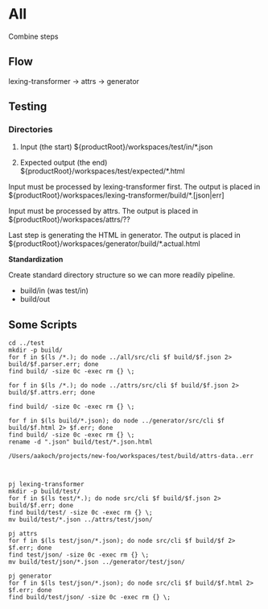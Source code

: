 # All

Combine steps

## Flow
lexing-transformer -> attrs -> generator

## Testing

### Directories

1. Input (the start)
${productRoot}/workspaces/test/in/*.json

1. Expected output (the end)
${productRoot}/workspaces/test/expected/*.html

Input must be processed by lexing-transformer first. The output is placed in ${productRoot}/workspaces/lexing-transformer/build/*.\[json|err\]

Input must be processed by attrs. The output is placed in ${productRoot}/workspaces/attrs/??

Last step is generating the HTML in generator. The output is placed in ${productRoot}/workspaces/generator/build/*.actual.html

**Standardization**

Create standard directory structure so we can more readily pipeline.

- build/in (was test/in)
- build/out

## Some Scripts

```
cd ../test
mkdir -p build/
for f in $(ls /*.); do node ../all/src/cli $f build/$f.json 2> build/$f.parser.err; done
find build/ -size 0c -exec rm {} \;

for f in $(ls /*.); do node ../attrs/src/cli $f build/$f.json 2> build/$f.attrs.err; done

find build/ -size 0c -exec rm {} \;

for f in $(ls build/*.json); do node ../generator/src/cli $f build/$f.html 2> $f.err; done
find build/ -size 0c -exec rm {} \;
rename -d ".json" build/test/*.json.html

/Users/aakoch/projects/new-foo/workspaces/test/build/attrs-data..err



pj lexing-transformer
mkdir -p build/test/
for f in $(ls test/*.); do node src/cli $f build/$f.json 2> build/$f.err; done
find build/test/ -size 0c -exec rm {} \;
mv build/test/*.json ../attrs/test/json/

pj attrs
for f in $(ls test/json/*.json); do node src/cli $f build/$f 2> $f.err; done
find test/json/ -size 0c -exec rm {} \;
mv build/test/json/*.json ../generator/test/json/

pj generator
for f in $(ls test/json/*.json); do node src/cli $f build/$f.html 2> $f.err; done
find build/test/json/ -size 0c -exec rm {} \;
```